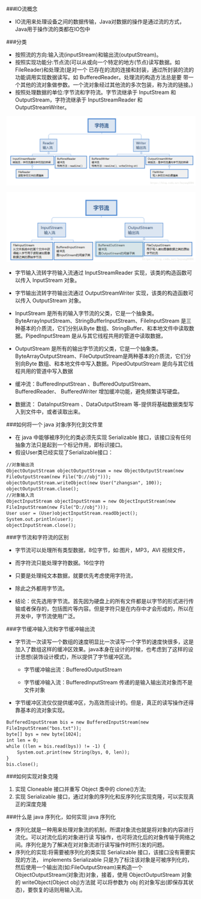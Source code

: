 ###IO流概念
- IO流用来处理设备之间的数据传输，Java对数据的操作是通过流的方式，Java用于操作流的类都在IO包中

###分类
- 按照流的方向:输入流(inputStream)和输出流(outputStream)。
- 按照实现功能分:节点流(可以从或向一个特定的地方(节点)读写数据。如 FileReader)和处理流(是对一个 已存在的流的连接和封装，通过所封装的流的功能调用实现数据读写。如 BufferedReader。处理流的构造方法总是要 带一个其他的流对象做参数。一个流对象经过其他流的多次包装，称为流的链接。)
- 按照处理数据的单位:字节流和字符流。字节流继承于 InputStream 和 OutputStream，字符流继承于 InputStreamReader 和 OutputStreamWriter。

![](字符流.png)

![](字节流.png)

- 字节输入流转字符输入流通过 InputStreamReader 实现，该类的构造函数可以传入 InputStream 对象。 
- 字节输出流转字符输出流通过 OutputStreamWriter 实现，该类的构造函数可以传入 OutputStream 对象。

- InputStream 是所有的输入字节流的父类，它是一个抽象类。
  ByteArrayInputStream、StringBufferInputStream、FileInputStream 是三种基本的介质流，它们分别从Byte 数组、StringBuffer、和本地文件中读取数据。PipedInputStream 是从与其它线程共用的管道中读取数据，

- OutputStream 是所有的输出字节流的父类，它是一个抽象类。
  ByteArrayOutputStream、FileOutputStream是两种基本的介质流，它们分别向Byte 数组、和本地文件中写入数据。PipedOutputStream 是向与其它线程共用的管道中写入数据

- 缓冲流：BufferedInputStrean 、BufferedOutputStream、 BufferedReader、 BufferedWriter 增加缓冲功能，避免频繁读写硬盘。

- 数据流： DataInputStream 、DataOutputStream 等-提供将基础数据类型写入到文件中，或者读取出来。

###如何将一个 java 对象序列化到文件里
- 在 java 中能够被序列化的类必须先实现 Serializable 接口，该接口没有任何抽象方法只是起到一个标记作用，即标识接口。
- 假设User类已经实现了Serializable接口：
```$xslt
//对象输出流
ObjectOutputStream objectOutputStream = new ObjectOutputStream(new FileOutputStream(new File("D://obj"))); 
objectOutputStream.writeObject(new User("zhangsan", 100));
objectOutputStream.close();
//对象输入流
ObjectInputStream objectInputStream = new ObjectInputStream(new FileInputStream(new File("D://obj")));
User user = (User)objectInputStream.readObject();
System.out.println(user);
objectInputStream.close();

```

###字节流和字符流的区别
- 字节流可以处理所有类型数据，8位字节，如:图片，MP3，AVI 视频文件，
- 而字符流只能处理字符数据。16位字符
- 只要是处理纯文本数据，就要优先考虑使用字符流，
- 除此之外都用字节流。


- 结论：优先选用字节流。首先因为硬盘上的所有文件都是以字节的形式进行传输或者保存的，包括图片等内容。但是字符只是在内存中才会形成的，所以在开发中，字节流使用广泛。

###字节缓冲输入流和字节缓冲输出流
- 字节流一次读写一个数组的速度明显比一次读写一个字节的速度快很多，这是加入了数组这样的缓冲区效果。java本身在设计的时候，也考虑到了这样的设计思想(装饰设计模式)，所以提供了字节缓冲区流。
    - 字节缓冲输出流：BufferedOutputStream
    
    - 字节缓冲输入流：BufferedInputStream  传递的是输入输出流对象而不是文件对象

- 字节缓冲区流仅仅提供缓冲区，为高效而设计的。但是，真正的读写操作还得靠基本的流对象实现。

```$xslt
BufferedInputStream bis = new BufferedInputStream(new FileInputStream("bos.txt"));
byte[] bys = new byte[1024];
int len = 0;
while ((len = bis.read(bys)) != -1) {
    System.out.print(new String(bys, 0, len));
}
bis.close();

```

###如何实现对象克隆
1. 实现 Cloneable 接口并重写 Object 类中的 clone()方法;
2. 实现 Serializable 接口，通过对象的序列化和反序列化实现克隆，可以实现真正的深度克隆

###什么是 java 序列化，如何实现 java 序列化
- 序列化就是一种用来处理对象流的机制，所谓对象流也就是将对象的内容进行流化。可以对流化后的对象进行读 写操作，也可将流化后的对象传输于网络之间。序列化是为了解决在对对象流进行读写操作时所引发的问题。
- 序列化的实现:将需要被序列化的类实现 Serializable 接口，该接口没有需要实现的方法， implements Serializable 只是为了标注该对象是可被序列化的，然后使用一个输出流(如:FileOutputStream)来构造一个 ObjectOutputStream(对象流)对象，接着，使用 ObjectOutputStream 对象的 writeObject(Object obj)方法就 可以将参数为 obj 的对象写出(即保存其状态)，要恢复的话则用输入流。
